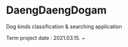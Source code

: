 # DaengDaengDogam
Dog kinds classification &amp; searching application

Term project date : 2021.03.15. ~
